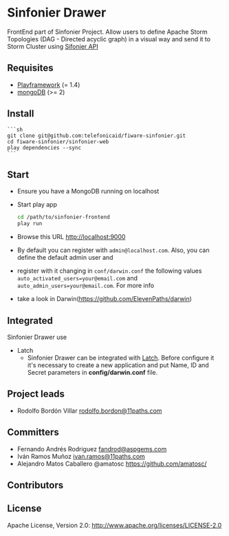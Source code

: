 # Sinfonier Drawer

FrontEnd part of Sinfonier Project. Allow users to define Apache Storm Topologies (DAG - Directed acyclic graph) in a visual way and send it to Storm Cluster using [Sifonier API](https://github.com/telefonicaid/fiware-sinfonier/tree/master/sinfonier-web)

## Requisites

 * [Playframework](http://playframework.com) (= 1.4)
 * [mongoDB](http://www.mongodb.org/) (>= 2)

## Install

    ```sh
    git clone git@github.com:telefonicaid/fiware-sinfonier.git
    cd fiware-sinfonier/sinfonier-web
    play dependencies --sync
    ```

## Start

* Ensure you have a MongoDB running on localhost
* Start play app

    ```sh
    cd /path/to/sinfonier-frontend
    play run
    ```

* Browse this URL [http://localhost:9000](http://localhost:9000)
* By default you can register with `admin@localhost.com`. Also, you can define the default admin user and
* register with it changing in `conf/darwin.conf` the following values `auto_activated_users=your@email.com` and `auto_admin_users=your@email.com`. For more info
* take a look in Darwin(https://github.com/ElevenPaths/darwin)

## Integrated

Sinfonier Drawer use
* Latch
    - Sinfonier Drawer can be integrated with [Latch](https://latch.elevenpaths.com/). Before configure it it's necessary to create a new application and put Name, ID and Secret parameters in **config/darwin.conf** file.

## Project leads

* Rodolfo Bordón Villar <rodolfo.bordon@11paths.com>

## Committers
* Fernando Andrés Rodriguez <fandrod@aspgems.com>
* Iván Ramos Muñoz <ivan.ramos@11paths.com>
* Alejandro Matos Caballero @amatosc https://github.com/amatosc/

## Contributors

## License

Apache License, Version 2.0: http://www.apache.org/licenses/LICENSE-2.0
